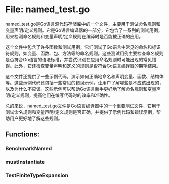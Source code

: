 # File: named_test.go

named_test.go是Go语言源代码存储库中的一个文件，主要用于测试命名规则和变量声明/定义规则。它是Go语言编译器的一部分，它包含了一系列的测试用例，用来检测命名规则和变量声明/定义规则在编译时是否能被正确的应用。

这个文件中包含了许多函数和测试用例，它们测试了Go语言中常见的命名和标识符规则，如变量、函数、包、方法等的命名规则。这些测试用例主要检查命名规则是否符合Go语言的语法标准，并尝试识别在应用命名规则时可能出现的常见错误。此外，它还检查变量声明和定义的规则是否符合Go语言编译器的期望结果。

这个文件还提供了一些示例代码，演示如何正确地命名和声明变量、函数、结构体等。这些示例代码还包括一些常见的错误示例，让用户了解哪些是不应该出现的，以及为什么不应该。这些示例可以帮助Go语言新手更好地了解命名规则和变量声明/定义规则，提高他们在编写代码时的效率和准确性。

总的来说，named_test.go文件是Go语言编译器中的一个重要测试文件，它用于测试命名规则和变量声明/定义规则是否正确，并提供了示例代码和错误示例，帮助用户更好地了解这些规则。

## Functions:

### BenchmarkNamed





### mustInstantiate





### TestFiniteTypeExpansion





